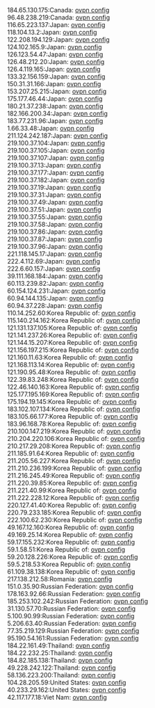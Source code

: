 184.65.130.175:Canada: [ovpn config](vpn/184_65_130_175.ovpn)  
96.48.238.219:Canada: [ovpn config](vpn/96_48_238_219.ovpn)  
116.65.223.137:Japan: [ovpn config](vpn/116_65_223_137.ovpn)  
118.104.13.2:Japan: [ovpn config](vpn/118_104_13_2.ovpn)  
122.208.194.129:Japan: [ovpn config](vpn/122_208_194_129.ovpn)  
124.102.165.9:Japan: [ovpn config](vpn/124_102_165_9.ovpn)  
126.123.54.47:Japan: [ovpn config](vpn/126_123_54_47.ovpn)  
126.48.212.20:Japan: [ovpn config](vpn/126_48_212_20.ovpn)  
126.4.119.165:Japan: [ovpn config](vpn/126_4_119_165.ovpn)  
133.32.156.159:Japan: [ovpn config](vpn/133_32_156_159.ovpn)  
150.31.31.166:Japan: [ovpn config](vpn/150_31_31_166.ovpn)  
153.207.25.215:Japan: [ovpn config](vpn/153_207_25_215.ovpn)  
175.177.46.44:Japan: [ovpn config](vpn/175_177_46_44.ovpn)  
180.21.37.238:Japan: [ovpn config](vpn/180_21_37_238.ovpn)  
182.166.200.34:Japan: [ovpn config](vpn/182_166_200_34.ovpn)  
183.77.231.96:Japan: [ovpn config](vpn/183_77_231_96.ovpn)  
1.66.33.48:Japan: [ovpn config](vpn/1_66_33_48.ovpn)  
211.124.242.187:Japan: [ovpn config](vpn/211_124_242_187.ovpn)  
219.100.37.104:Japan: [ovpn config](vpn/219_100_37_104.ovpn)  
219.100.37.105:Japan: [ovpn config](vpn/219_100_37_105.ovpn)  
219.100.37.107:Japan: [ovpn config](vpn/219_100_37_107.ovpn)  
219.100.37.13:Japan: [ovpn config](vpn/219_100_37_13.ovpn)  
219.100.37.177:Japan: [ovpn config](vpn/219_100_37_177.ovpn)  
219.100.37.182:Japan: [ovpn config](vpn/219_100_37_182.ovpn)  
219.100.37.19:Japan: [ovpn config](vpn/219_100_37_19.ovpn)  
219.100.37.31:Japan: [ovpn config](vpn/219_100_37_31.ovpn)  
219.100.37.49:Japan: [ovpn config](vpn/219_100_37_49.ovpn)  
219.100.37.51:Japan: [ovpn config](vpn/219_100_37_51.ovpn)  
219.100.37.55:Japan: [ovpn config](vpn/219_100_37_55.ovpn)  
219.100.37.58:Japan: [ovpn config](vpn/219_100_37_58.ovpn)  
219.100.37.86:Japan: [ovpn config](vpn/219_100_37_86.ovpn)  
219.100.37.87:Japan: [ovpn config](vpn/219_100_37_87.ovpn)  
219.100.37.96:Japan: [ovpn config](vpn/219_100_37_96.ovpn)  
221.118.145.17:Japan: [ovpn config](vpn/221_118_145_17.ovpn)  
222.4.112.69:Japan: [ovpn config](vpn/222_4_112_69.ovpn)  
222.6.60.157:Japan: [ovpn config](vpn/222_6_60_157.ovpn)  
39.111.168.184:Japan: [ovpn config](vpn/39_111_168_184.ovpn)  
60.113.239.82:Japan: [ovpn config](vpn/60_113_239_82.ovpn)  
60.154.124.231:Japan: [ovpn config](vpn/60_154_124_231.ovpn)  
60.94.144.135:Japan: [ovpn config](vpn/60_94_144_135.ovpn)  
60.94.37.228:Japan: [ovpn config](vpn/60_94_37_228.ovpn)  
110.14.252.60:Korea Republic of: [ovpn config](vpn/110_14_252_60.ovpn)  
115.140.214.162:Korea Republic of: [ovpn config](vpn/115_140_214_162.ovpn)  
121.131.137.105:Korea Republic of: [ovpn config](vpn/121_131_137_105.ovpn)  
121.141.237.26:Korea Republic of: [ovpn config](vpn/121_141_237_26.ovpn)  
121.144.15.207:Korea Republic of: [ovpn config](vpn/121_144_15_207.ovpn)  
121.156.197.215:Korea Republic of: [ovpn config](vpn/121_156_197_215.ovpn)  
121.160.11.63:Korea Republic of: [ovpn config](vpn/121_160_11_63.ovpn)  
121.168.113.14:Korea Republic of: [ovpn config](vpn/121_168_113_14.ovpn)  
121.190.95.48:Korea Republic of: [ovpn config](vpn/121_190_95_48.ovpn)  
122.39.83.248:Korea Republic of: [ovpn config](vpn/122_39_83_248.ovpn)  
122.46.140.163:Korea Republic of: [ovpn config](vpn/122_46_140_163.ovpn)  
125.177.195.169:Korea Republic of: [ovpn config](vpn/125_177_195_169.ovpn)  
175.194.19.145:Korea Republic of: [ovpn config](vpn/175_194_19_145.ovpn)  
183.102.107.134:Korea Republic of: [ovpn config](vpn/183_102_107_134.ovpn)  
183.105.66.177:Korea Republic of: [ovpn config](vpn/183_105_66_177.ovpn)  
183.96.168.78:Korea Republic of: [ovpn config](vpn/183_96_168_78.ovpn)  
210.100.147.219:Korea Republic of: [ovpn config](vpn/210_100_147_219.ovpn)  
210.204.220.106:Korea Republic of: [ovpn config](vpn/210_204_220_106.ovpn)  
210.217.29.208:Korea Republic of: [ovpn config](vpn/210_217_29_208.ovpn)  
211.185.91.64:Korea Republic of: [ovpn config](vpn/211_185_91_64.ovpn)  
211.205.56.227:Korea Republic of: [ovpn config](vpn/211_205_56_227.ovpn)  
211.210.236.199:Korea Republic of: [ovpn config](vpn/211_210_236_199.ovpn)  
211.216.245.49:Korea Republic of: [ovpn config](vpn/211_216_245_49.ovpn)  
211.220.39.85:Korea Republic of: [ovpn config](vpn/211_220_39_85.ovpn)  
211.221.40.99:Korea Republic of: [ovpn config](vpn/211_221_40_99.ovpn)  
211.222.228.12:Korea Republic of: [ovpn config](vpn/211_222_228_12.ovpn)  
220.127.41.40:Korea Republic of: [ovpn config](vpn/220_127_41_40.ovpn)  
220.79.233.185:Korea Republic of: [ovpn config](vpn/220_79_233_185.ovpn)  
222.100.62.230:Korea Republic of: [ovpn config](vpn/222_100_62_230.ovpn)  
49.167.12.160:Korea Republic of: [ovpn config](vpn/49_167_12_160.ovpn)  
49.169.25.14:Korea Republic of: [ovpn config](vpn/49_169_25_14.ovpn)  
59.17.155.232:Korea Republic of: [ovpn config](vpn/59_17_155_232.ovpn)  
59.1.58.51:Korea Republic of: [ovpn config](vpn/59_1_58_51.ovpn)  
59.20.128.226:Korea Republic of: [ovpn config](vpn/59_20_128_226.ovpn)  
59.5.218.53:Korea Republic of: [ovpn config](vpn/59_5_218_53.ovpn)  
61.109.38.138:Korea Republic of: [ovpn config](vpn/61_109_38_138.ovpn)  
217.138.212.58:Romania: [ovpn config](vpn/217_138_212_58.ovpn)  
151.0.35.90:Russian Federation: [ovpn config](vpn/151_0_35_90.ovpn)  
178.163.92.66:Russian Federation: [ovpn config](vpn/178_163_92_66.ovpn)  
185.253.102.242:Russian Federation: [ovpn config](vpn/185_253_102_242.ovpn)  
31.130.57.70:Russian Federation: [ovpn config](vpn/31_130_57_70.ovpn)  
5.100.90.99:Russian Federation: [ovpn config](vpn/5_100_90_99.ovpn)  
5.206.63.40:Russian Federation: [ovpn config](vpn/5_206_63_40.ovpn)  
77.35.219.129:Russian Federation: [ovpn config](vpn/77_35_219_129.ovpn)  
95.190.54.161:Russian Federation: [ovpn config](vpn/95_190_54_161.ovpn)  
184.22.161.49:Thailand: [ovpn config](vpn/184_22_161_49.ovpn)  
184.22.232.25:Thailand: [ovpn config](vpn/184_22_232_25.ovpn)  
184.82.185.138:Thailand: [ovpn config](vpn/184_82_185_138.ovpn)  
49.228.242.122:Thailand: [ovpn config](vpn/49_228_242_122.ovpn)  
58.136.223.200:Thailand: [ovpn config](vpn/58_136_223_200.ovpn)  
104.28.205.59:United States: [ovpn config](vpn/104_28_205_59.ovpn)  
40.233.29.162:United States: [ovpn config](vpn/40_233_29_162.ovpn)  
42.117.177.18:Viet Nam: [ovpn config](vpn/42_117_177_18.ovpn)  
